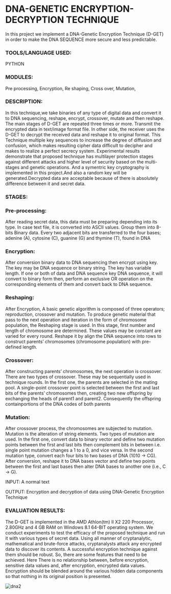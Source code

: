# DNA-GENETIC ENCRYPTION-DECRYPTION TECHNIQUE 

In this project we implement a DNA-Genetic Encryption Technique (D-GET) in order to make the DNA SEQUENCE more secure and less predictable.

<h3> TOOLS/LANGUAGE USED: </h3>

PYTHON

<h3> MODULES: </h3>

Pre processing,
Encryption,
Re shaping,
Cross over,
Mutation,

<h3>DESCRIPTION: </h3>

In this technique,we take binaries of any type of digital data and convert it to DNA sequencing, reshape, encrypt, crossover, mutate and then reshape. The main stages of D-GET are repeated three times or more. Transmit the encrypted data in text/image format file. In other side, the receiver uses the D-GET to decrypt the received data and reshape it to original format. This Technique  multiple key sequences to increase the degree of diffusion and confusion, which makes resulting cipher data difficult to decipher and makes to realize a perfect secrecy system. Experimental results demonstrate that proposed technique has multilayer protection stages against different attacks and higher level of security based on the multi-stages and genetic operations. And a symentric key cryptography is implemented in this project.And also a random key will be generated.Decrypted data are acceptable because of there is absolutely difference between it and secret data. 

<h3> STAGES: </h3>

<h3>Pre-processing:</h3>  

After reading secret data, this data must be preparing depending into its type. In case text file, it is converted into ASCII values. Group them into 8-bits Binary data. Every two adjacent bits are transferred to the four bases; adenine (A), cytosine (C), guanine (G) and thymine (T), found in DNA

<h3>Encryption: </h3>

After conversion binary data to DNA sequencing then encrypt using key. The key may be DNA sequence or binary string. The key has variable length. If one or both of data and DNA sequence key DNA sequence, it will convert to binary form then, perform an exclusive OR operation on the corresponding elements of them and convert back to DNA sequence. 

<h3>Reshaping: </h3>

After Encryption, A basic genetic algorithm is 
composed of three operators; reproduction, crossover and mutation. To produce genetic material that pass to the next operation and iteration in the form of chromosome population, the Reshaping stage is used. In this stage, first number and length of chromosome are determined. These values may be constant are varied for every round. Reshape it by align the DNA sequence into rows to construct parents’ chromosomes (chromosome population) with pre-defined length.

<h3>Crossover:</h3>

After constructing parents’ chromosomes, the next operation is crossover. There are two types of crossover. These may be sequentially used in technique rounds. In the first one, the parents are selected in the mating pool. A single-point crossover point is selected between the first and last bits of the parents’ chromosomes then, creating two new offspring by exchanging the heads of parent1 and parent2. Consequently the offspring containportions of the DNA codes of both parents

<h3>Mutation:</h3>

After crossover process, the chromosomes are 
subjected to mutation. Mutation is the alteration of string elements. Two types of mutation are used. In the first one, convert data to binary vector and define two mutation points between the first and last bits then complement bits in between i.e. single point mutation changes a 1 to a 0, and vice versa. In the second mutation type, convert each four bits to two bases of DNA (1010 -> CG). After conversion, reshape it to DNA bases vector and define two points between the first and last bases then alter DNA bases to another one (i.e., C -> G). 

INPUT: A normal text 

OUTPUT:  Encryption and decryption of data using DNA-Genetic Encryption Technique  

<h3> EVALUATION RESULTS: </h3>

The D-GET is implemented in the AMD Athlon(tm) II X2 220 Processor, 2.80GHz and 4 GB RAM on Windows 8.1 64-BIT operating system. We conduct experiments to test the efficacy of the proposed technique and run it with various types of secret data. 
Using all manner of cryptanalytic, mathematical and brute-force attacks,  cryptanalysts attack any encrypted data to discover its contents. A successful encryption technique against them should be robust. So, there are some features that need to be achieved. Here There is no relationship between, before encryption, sensitive data values and, after encryption, encrypted data values. Encryption should be blended around the various hidden data components so that nothing in its original position is presented. 

![dna2](https://user-images.githubusercontent.com/53599318/99867007-f6993500-2bdb-11eb-96f6-4fbc7a878cf5.jpg)
